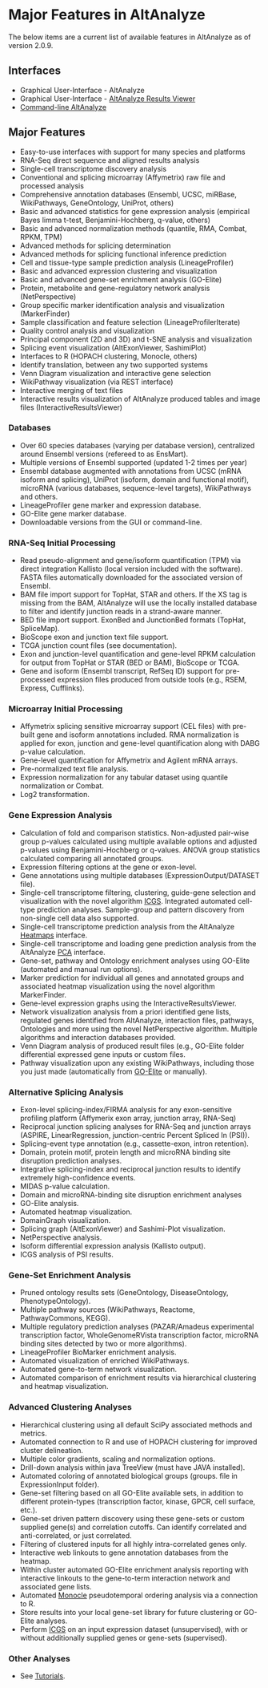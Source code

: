 # Major Features in AltAnalyze #

The below items are a current list of available features in AltAnalyze as of version 2.0.9.

## Interfaces ##

  * Graphical User-Interface - AltAnalyze
  * Graphical User-Interface - [AltAnalyze Results Viewer](InteractiveResultsViewer.md)
  * [Command-line AltAnalyze](CommandLineMode.md)

## Major Features ##

  * Easy-to-use interfaces with support for many species and platforms
  * RNA-Seq direct sequence and aligned results analysis
  * Single-cell transcriptome discovery analysis
  * Conventional and splicing microarray (Affymetrix) raw file and processed analysis
  * Comprehensive annotation databases (Ensembl, UCSC, miRBase, WikiPathways, GeneOntology, UniProt, others)
  * Basic and advanced statistics for gene expression analysis (empirical Bayes limma t-test, Benjamini-Hochberg, q-value, others)
  * Basic and advanced normalization methods (quantile, RMA, Combat, RPKM, TPM)
  * Advanced methods for splicing determination
  * Advanced methods for splicing functional inference prediction
  * Cell and tissue-type sample prediction analysis (LineageProfiler)
  * Basic and advanced expression clustering and visualization
  * Basic and advanced gene-set enrichment analysis (GO-Elite)
  * Protein, metabolite and gene-regulatory network analysis (NetPerspective)
  * Group specific marker identification analysis and visualization (MarkerFinder)
  * Sample classification and feature selection (LineageProfilerIterate)
  * Quality control analysis and visualization
  * Principal component (2D and 3D) and t-SNE analysis and visualization
  * Splicing event visualization (AltExonViewer, SashimiPlot)
  * Interfaces to R (HOPACH clustering, Monocle, others)
  * Identify translation, between any two supported systems
  * Venn Diagram visualization and interactive gene selection
  * WikiPathway visualization (via REST interface)
  * Interactive merging of text files
  * Interactive results visualization of AltAnalyze produced tables and image files (InteractiveResultsViewer)

### Databases ###

  * Over 60 species databases (varying per database version), centralized around Ensembl versions (refereed to as EnsMart).
  * Multiple versions of Ensembl supported (updated 1-2 times per year)
  * Ensembl database augmented with annotations from UCSC (mRNA isoform and splicing), UniProt (isoform, domain and functional motif), microRNA (various databases, sequence-level targets), WikiPathways and others.
  * LineageProfiler gene marker and expression database.
  * GO-Elite gene marker database.
  * Downloadable versions from the GUI or command-line.

### RNA-Seq Initial Processing ###

  * Read pseudo-alignment and gene/isoform quantification (TPM) via direct integration Kallisto (local version included with the software). FASTA files automatically downloaded for the associated version of Ensembl.
  * BAM file import support for TopHat, STAR and others. If the XS tag is missing from the BAM, AltAnalyze will use the locally installed database to filter and identify junction reads in a strand-aware manner.
  * BED file import support. ExonBed and JunctionBed formats (TopHat, SpliceMap).
  * BioScope exon and junction text file support.
  * TCGA junction count files (see documentation).
  * Exon and junction-level quantification and gene-level RPKM calculation for output from TopHat or STAR (BED or BAM), BioScope or TCGA.
  * Gene and isoform (Ensembl transcript, RefSeq ID) support for pre-processed expression files produced from outside tools (e.g., RSEM, Express, Cufflinks).

### Microarray Initial Processing ###

  * Affymetrix splicing sensitive microarray support (CEL files) with pre-built gene and isoform annotations included. RMA normalization is applied for exon, junction and gene-level quantification along with DABG p-value calculation.
  * Gene-level quantification for Affymetrix and Agilent mRNA arrays.
  * Pre-normalized text file analysis.
  * Expression normalization for any tabular dataset using quantile normalization or Combat.
  * Log2 transformation.

### Gene Expression Analysis ###

  * Calculation of fold and comparison statistics. Non-adjusted pair-wise group p-values calculated using multiple available options and adjusted p-values using Benjamini-Hochberg or q-values. ANOVA group statistics calculated comparing all annotated groups.
  * Expression filtering options at the gene or exon-level.
  * Gene annotations using multiple databases (ExpressionOutput/DATASET file).
  * Single-cell transcriptome filtering, clustering, guide-gene selection and visualization with the novel algorithm [ICGS](ICGS.md). Integrated automated cell-type prediction analyses. Sample-group and pattern discovery from non-single cell data also supported.
  * Single-cell transcriptome prediction analysis from the AltAnalyze [Heatmaps](Heatmaps.md) interface.
  * Single-cell transcriptome and loading gene prediction analysis from the AltAnalyze [PCA](PCA.md) interface.
  * Gene-set, pathway and Ontology enrichment analyses using GO-Elite (automated and manual run options).
  * Marker prediction for individual all genes and annotated groups and associated heatmap visualization using the novel algorithm MarkerFinder.
  * Gene-level expression graphs using the InteractiveResultsViewer.
  * Network visualization analysis from a priori identified gene lists, regulated genes identified from AltAnalyze, interaction files, pathways, Ontologies and more using the novel NetPerspective algorithm. Multiple algorithms and interaction databases provided.
  * Venn Diagram analysis of produced result files (e.g., GO-Elite folder differential expressed gene inputs or custom files.
  * Pathway visualization upon any existing WikiPathways, including those you just made (automatically from [GO-Elite](GOElite.md) or manually).


### Alternative Splicing Analysis ###

  * Exon-level splicing-index/FIRMA analysis for any exon-sensitive profiling platform (Affymerix exon array, junction array, RNA-Seq)
  * Reciprocal junction splicing analyses for RNA-Seq and junction arrays (ASPIRE, LinearRegression, junction-centric Percent Spliced In (PSI)).
  * Splicing-event type annotation (e.g., cassette-exon, intron retention).
  * Domain, protein motif, protein length and microRNA binding site disruption prediction analyses.
  * Integrative splicing-index and reciprocal junction results to identify extremely high-confidence events.
  * MIDAS p-value calculation.
  * Domain and microRNA-binding site disruption enrichment analyses
  * GO-Elite analysis.
  * Automated heatmap visualization.
  * DomainGraph visualization.
  * Splicing graph (AltExonViewer) and Sashimi-Plot visualization.
  * NetPerspective analysis.
  * Isoform differential expression analysis (Kallisto output).
  * ICGS analysis of PSI results.

### Gene-Set Enrichment Analysis ###
  * Pruned ontology results sets (GeneOntology, DiseaseOntology, PhenotypeOntology).
  * Multiple pathway sources (WikiPathways, Reactome, PathwayCommons, KEGG).
  * Multiple regulatory prediction analyses (PAZAR/Amadeus experimental transcription factor, WholeGenomeRVista transcription factor, microRNA binding sites detected by two or more algorithms).
  * LineageProfiler BioMarker enrichment analysis.
  * Automated visualization of enriched WikiPathways.
  * Automated gene-to-term network visualization.
  * Automated comparison of enrichment results via hierarchical clustering and heatmap visualization.

### Advanced Clustering Analyses ###
  * Hierarchical clustering using all default SciPy associated methods and metrics.
  * Automated connection to R and use of HOPACH clustering for improved cluster delineation.
  * Multiple color gradients, scaling and normalization options.
  * Drill-down analysis within java TreeView (must have JAVA installed).
  * Automated coloring of annotated biological groups (groups. file in ExpressionInput folder).
  * Gene-set filtering based on all GO-Elite available sets, in addition to different protein-types (transcription factor, kinase, GPCR, cell surface, etc.).
  * Gene-set driven pattern discovery using these gene-sets or custom supplied gene(s) and correlation cutoffs. Can identify correlated and anti-correlated, or just correlated.
  * Filtering of clustered inputs for all highly intra-correlated genes only.
  * Interactive web linkouts to gene annotation databases from the heatmap.
  * Within cluster automated GO-Elite enrichment analysis reporting with interactive linkouts to the gene-to-term interaction network and associated gene lists.
  * Automated [Monocle](Monocle.md) pseudotemporal ordering analysis via a connection to R.
  * Store results into your local gene-set library for future clustering or GO-Elite analyses.
  * Perform [ICGS](ICGS.md) on an input expression dataset (unsupervised), with or without additionally supplied genes or gene-sets (supervised).


### Other Analyses ###
  * See [Tutorials](Tutorials.md).